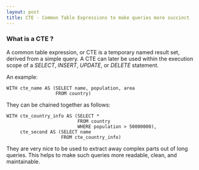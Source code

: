```yaml
---
layout: post
title: CTE - Common Table Expressions to make queries more succinct
---
```


### What is a CTE ?

A common table expression, or CTE is a temporary named result set, derived from a simple query.
A CTE can later be used within the execution scope of a *SELECT*, *INSERT*, *UPDATE*, or *DELETE* statement.

An example:

```postgresql
WITH cte_name AS (SELECT name, population, area
                  FROM country)
```

They can be chained together as follows:

```postgresql
WITH cte_country_info AS (SELECT *
                          FROM country
                          WHERE population > 50000000),
     cte_second AS (SELECT name
                    FROM cte_country_info)
```

They are very nice to be used to extract away complex parts out of long queries. This helps to make such queries
more readable, clean, and maintainable.





























































